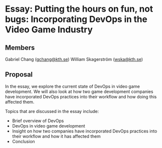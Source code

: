 # Essay: Putting the hours on fun, not bugs: Incorporating DevOps in the Video Game Industry

## Members
Gabriel Chang (gchang@kth.se)
William Skagerström (wska@kth.se)

## Proposal
In the essay, we explore the current state of DevOps in video game development. We will also look at how two game development companies have incorporated DevOps practices into their workflow and how doing this affected them.

Topics that are discussed in the essay include:
* Brief overview of DevOps
* DevOps in video game development
* Insight on how two companies have incorporated DevOps practices into their workflow and how it has affected them
* Conclusion 

